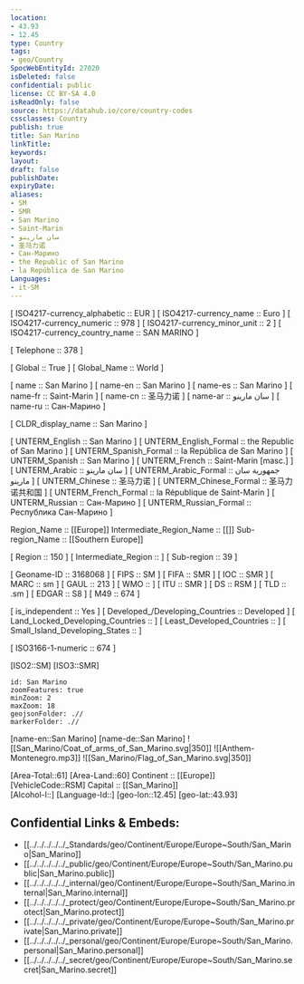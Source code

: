```yaml
---
location:
- 43.93
- 12.45
type: Country
tags:
- geo/Country
SpocWebEntityId: 27020
isDeleted: false
confidential: public
license: CC BY-SA 4.0
isReadOnly: false
source: https://datahub.io/core/country-codes
cssclasses: Country
publish: true
title: San Marino
linkTitle: 
keywords: 
layout: 
draft: false
publishDate: 
expiryDate: 
aliases:
- SM
- SMR
- San Marino
- Saint-Marin
- سان مارينو
- 圣马力诺
- Сан-Марино
- the Republic of San Marino
- la República de San Marino
Languages:
- it-SM
---
```



[	ISO4217-currency_alphabetic	 :: EUR ] 
[	ISO4217-currency_name	 :: Euro ] 
[	ISO4217-currency_numeric	 :: 978 ] 
[	ISO4217-currency_minor_unit	 :: 2 ] 
[	ISO4217-currency_country_name	 :: SAN MARINO ] 

[	Telephone	 :: 378 ] 

[	Global	 :: True ] 
[	Global_Name	 :: World ] 

[	name	 :: San Marino ] 
[	name-en	 :: San Marino ] 
[	name-es	 :: San Marino ] 
[	name-fr	 :: Saint-Marin ] 
[	name-cn	 :: 圣马力诺 ] 
[	name-ar	 :: سان مارينو ] 
[	name-ru	 :: Сан-Марино ] 

[	CLDR_display_name	 :: San Marino ] 

[	UNTERM_English	 :: San Marino ] 
[	UNTERM_English_Formal	 :: the Republic of San Marino ] 
[	UNTERM_Spanish_Formal	 :: la República de San Marino ] 
[	UNTERM_Spanish	 :: San Marino ] 
[	UNTERM_French	 :: Saint-Marin [masc.] ] 
[	UNTERM_Arabic	 :: سان مارينو ] 
[	UNTERM_Arabic_Formal	 :: جمهورية سان مارينو ] 
[	UNTERM_Chinese	 :: 圣马力诺 ] 
[	UNTERM_Chinese_Formal	 :: 圣马力诺共和国 ] 
[	UNTERM_French_Formal	 :: la République de Saint-Marin ] 
[	UNTERM_Russian	 :: Сан-Марино ] 
[	UNTERM_Russian_Formal	 :: Республика Сан-Марино ] 

Region_Name ::  [[Europe]] 
Intermediate_Region_Name ::  [[]] 
Sub-region_Name ::  [[Southern Europe]] 

[	Region	 :: 150 ] 
[	Intermediate_Region	 ::  ] 
[	Sub-region	 :: 39 ] 

[	Geoname-ID	 :: 3168068 ] 
[	FIPS	 :: SM ] 
[	FIFA	 :: SMR ] 
[	IOC	 :: SMR ] 
[	MARC	 :: sm ] 
[	GAUL	 :: 213 ] 
[	WMO	 ::  ] 
[	ITU	 :: SMR ] 
[	DS	 :: RSM ] 
[	TLD	 :: .sm ] 
[	EDGAR	 :: S8 ] 
[	M49	 :: 674 ] 

[	is_independent	 :: Yes ] 
[	Developed_/Developing_Countries	 :: Developed ] 
[	Land_Locked_Developing_Countries	 ::  ] 
[	Least_Developed_Countries	 ::  ] 
[	Small_Island_Developing_States	 ::  ] 

[	ISO3166-1-numeric	 :: 674 ] 



[ISO2::SM] 
[ISO3::SMR] 

```leaflet
id: San Marino
zoomFeatures: true 
minZoom: 2 
maxZoom: 18
geojsonFolder: .// 
markerFolder: .//
```

[name-en::San Marino] 
[name-de::San Marino] 
![[San_Marino/Coat_of_arms_of_San_Marino.svg|350]] 
![[Anthem-Montenegro.mp3]] 
![[San_Marino/Flag_of_San_Marino.svg|350]] 

[Area-Total::61] 
[Area-Land::60] 
Continent :: [[Europe]]  
[VehicleCode::RSM] 
Capital :: [[San_Marino]]  
[Alcohol-l::] 
[Language-Id::] 
[geo-lon::12.45] 
[geo-lat::43.93] 



## Confidential Links & Embeds: 
- [[../../../../../_Standards/geo/Continent/Europe/Europe~South/San_Marino|San_Marino]] 
- [[../../../../../_public/geo/Continent/Europe/Europe~South/San_Marino.public|San_Marino.public]] 
- [[../../../../../_internal/geo/Continent/Europe/Europe~South/San_Marino.internal|San_Marino.internal]] 
- [[../../../../../_protect/geo/Continent/Europe/Europe~South/San_Marino.protect|San_Marino.protect]] 
- [[../../../../../_private/geo/Continent/Europe/Europe~South/San_Marino.private|San_Marino.private]] 
- [[../../../../../_personal/geo/Continent/Europe/Europe~South/San_Marino.personal|San_Marino.personal]] 
- [[../../../../../_secret/geo/Continent/Europe/Europe~South/San_Marino.secret|San_Marino.secret]] 
